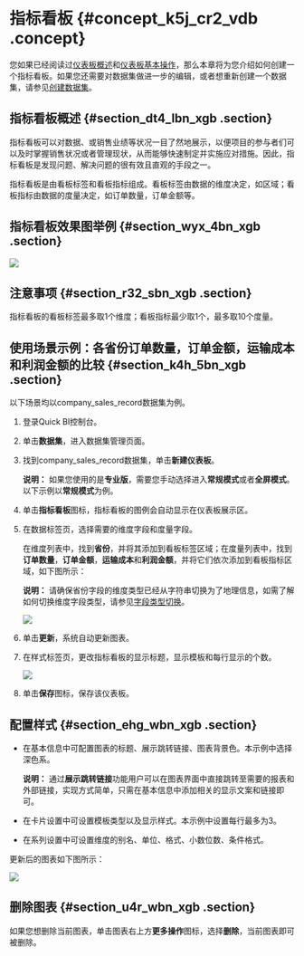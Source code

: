 # 指标看板 {#concept_k5j_cr2_vdb .concept}

您如果已经阅读过[仪表板概述](cn.zh-CN/用户指南/仪表板制作/仪表板概述.md#)和[仪表板基本操作](cn.zh-CN/用户指南/仪表板制作/仪表板基本操作/仪表板基本操作概述.md#)，那么本章将为您介绍如何创建一个指标看板。如果您还需要对数据集做进一步的编辑，或者想重新创建一个数据集，请参见[创建数据集](cn.zh-CN/用户指南/数据建模/管理数据集/创建数据集.md#)。

## 指标看板概述 {#section_dt4_lbn_xgb .section}

指标看板可以对数据、或销售业绩等状况一目了然地展示，以便项目的参与者们可以及时掌握销售状况或者管理现状，从而能够快速制定并实施应对措施。因此，指标看板是发现问题、解决问题的很有效且直观的手段之一。

指标看板是由看板标签和看板指标组成。看板标签由数据的维度决定，如区域；看板指标由数据的度量决定，如订单数量，订单金额等。

## 指标看板效果图举例 {#section_wyx_4bn_xgb .section}

![](http://static-aliyun-doc.oss-cn-hangzhou.aliyuncs.com/assets/img/9136/155555884339650_zh-CN.png)

## 注意事项 {#section_r32_sbn_xgb .section}

指标看板的看板标签最多取1个维度；看板指标最少取1个，最多取10个度量。

## 使用场景示例：各省份订单数量，订单金额，运输成本和利润金额的比较 {#section_k4h_5bn_xgb .section}

以下场景均以company\_sales\_record数据集为例。

1.  登录Quick BI控制台。
2.  单击**数据集**，进入数据集管理页面。
3.  找到company\_sales\_record数据集，单击**新建仪表板**。

    **说明：** 如果您使用的是**专业版**，需要您手动选择进入**常规模式**或者**全屏模式**。以下示例以**常规模式**为例。

4.  单击**指标看板**图标，指标看板的图例会自动显示在仪表板展示区。
5.  在数据标签页，选择需要的维度字段和度量字段。

    在维度列表中，找到**省份**，并将其添加到看板标签区域；在度量列表中，找到**订单数量**，**订单金额**，**运输成本**和**利润金额**，并将它们依次添加到看板指标区域，如下图所示：

    **说明：** 请确保省份字段的维度类型已经从字符串切换为了地理信息，如需了解如何切换维度字段类型，请参见[字段类型切换](cn.zh-CN/用户指南/数据建模/管理数据集/字段类型切换.md#)。

    ![](http://static-aliyun-doc.oss-cn-hangzhou.aliyuncs.com/assets/img/9136/15555588431760_zh-CN.png)

6.  单击**更新**，系统自动更新图表。
7.  在样式标签页，更改指标看板的显示标题，显示模板和每行显示的个数。

    ![](http://static-aliyun-doc.oss-cn-hangzhou.aliyuncs.com/assets/img/9136/155555884344654_zh-CN.png)

8.  单击**保存**图标，保存该仪表板。

## 配置样式 {#section_ehg_wbn_xgb .section}

-   在基本信息中可配置图表的标题、展示跳转链接、图表背景色。本示例中选择深色系。

    **说明：** 通过**展示跳转链接**功能用户可以在图表界面中直接跳转至需要的报表和外部链接，实现方式简单，只需在基本信息中添加相关的显示文案和链接即可。

-   在卡片设置中可设置模板类型以及显示样式。本示例中设置每行最多为3。
-   在系列设置中可设置维度的别名、单位、格式、小数位数、条件格式。

更新后的图表如下图所示：

![](http://static-aliyun-doc.oss-cn-hangzhou.aliyuncs.com/assets/img/9136/155555884339651_zh-CN.png)

## 删除图表 {#section_u4r_wbn_xgb .section}

如果您想删除当前图表，单击图表右上方**更多操作**图标，选择**删除**，当前图表即可被删除。

